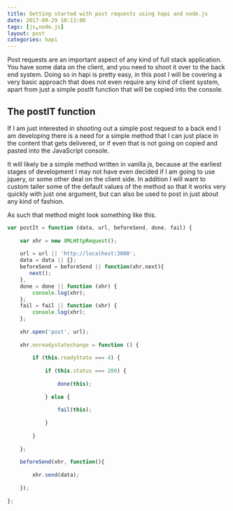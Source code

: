 ```yaml
---
title: Getting started with post requests using hapi and node.js
date: 2017-09-29 10:13:00
tags: [js,node.js]
layout: post
categories: hapi
---
```


Post requests are an important aspect of any kind of full stack application. You have some data on the client, and you need to shoot it over to the back end system. Doing so in hapi is pretty easy, in this post I will be covering a very basic approach that does not even require any kind of client system, apart from just a simple postIt function that will be copied into the console.

<!-- more -->

## The postIT function

If I am just interested in shooting out a simple post request to a back end I am developing there is a need for a simple method that I can just place in the content that gets delivered, or if even that is not going on copied and pasted into the JavaScript console.

It will likely be a simple method written in vanilla js, because at the earliest stages of development I may not have even decided if I am going to use jquery, or some other deal on the client side. In addition I will want to custom tailer some of the default values of the method so that it works very quickly with just one argument, but can also be used to post in just about any kind of fashion.

As such that method might look something like this.

```js
var postIt = function (data, url, beforeSend, done, fail) {
 
    var xhr = new XMLHttpRequest();
 
    url = url || 'http://localhost:3000';
    data = data || {};
    beforeSend = beforeSend || function(xhr,next){
       next();
    },
    done = done || function (xhr) {
        console.log(xhr);
    };
    fail = fail || function (xhr) {
        console.log(xhr);
    };
 
    xhr.open('post', url);
 
    xhr.onreadystatechange = function () {
 
        if (this.readyState === 4) {
 
            if (this.status === 200) {
 
                done(this);
 
            } else {
 
                fail(this);
 
            }
 
        }
 
    };
 
    beforeSend(xhr, function(){
 
        xhr.send(data);
 
    });
 
};
```